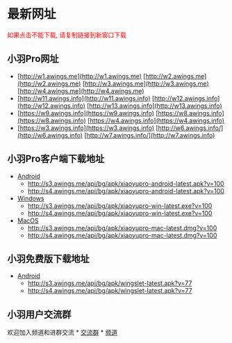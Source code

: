 # 最新网址
<span style="color:#FF0000;">如果点击不能下载, 请复制链接到新窗口下载</span>

## 小羽Pro网址
* [http://w1.awings.me](http://w1.awings.me) [http://w2.awings.me](http://w2.awings.me) [http://w3.awings.me](http://w3.awings.me) [http://w4.awings.me](http://w4.awings.me)
* [http://w11.awings.info](http://w11.awings.info)  [http://w12.awings.info](http://w12.awings.info) [http://w13.awings.info](http://w13.awings.info)
* [https://w9.awings.info](https://w9.awings.info) [https://w8.awings.info](https://w8.awings.info) [https://w4.awings.info](https://w4.awings.info)
* [https://w3.awings.info](https://w3.awings.info) [http://w6.awings.info/](http://w6.awings.info) [http://w7.awings.info/](http://w7.awings.info)

## 小羽Pro客户端下载地址
* [Android](https://s2.awings.me/api/bg/apk/xiaoyupro-android-latest.apk?v=100)
    * http://s3.awings.me/api/bg/apk/xiaoyupro-android-latest.apk?v=100
    * http://s4.awings.me/api/bg/apk/xiaoyupro-android-latest.apk?v=100
* [Windows](https://s2.awings.me/api/bg/apk/xiaoyupro-win-latest.exe?v=100)
    * http://s3.awings.me/api/bg/apk/xiaoyupro-win-latest.exe?v=100
    * http://s4.awings.me/api/bg/apk/xiaoyupro-win-latest.exe?v=100
* [MacOS](https://s2.awings.me/api/bg/apk/xiaoyupro-mac-latest.dmg?v=100)
    * http://s3.awings.me/api/bg/apk/xiaoyupro-mac-latest.dmg?v=100
    * http://s4.awings.me/api/bg/apk/xiaoyupro-mac-latest.dmg?v=100

## 小羽免费版下载地址
* [Android](https://s2.awings.me/api/bg/apk/wingslet-latest.apk?v=77)
    * http://s3.awings.me/api/bg/apk/wingslet-latest.apk?v=77
    * http://s4.awings.me/api/bg/apk/wingslet-latest.apk?v=77

## 小羽用户交流群
欢迎加入频道和进群交流
    * [交流群](https://t.me/xiaoyuorg)
    * [频道](https://t.me/xiaoyuclub)